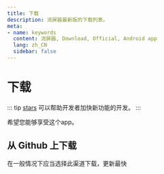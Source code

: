 ```yaml
---
title: 下载
description: 消屏器最新版的下载列表。
meta:
- name: keywords
  content: 消屏器, Download, Official, Android app
  lang: zh_CN
  sidebar: false
---
```


# 下载

::: tip
[stars](https://github.com/miaoqidong/quzhuli) 可以帮助开发者加快新功能的开发。
:::

希望您能够享受这个app。

## 从 Github 上下载

在一般情况下应当选择此渠道下载，更新最快

<DownloadButtons/>

<WhatsNew/>

<!-- ## 从 蓝奏云 下载

你也可以从 蓝奏云 下载或者更新消屏器

[https://mytiper.gitlab.io/tiper](https://mytiper.gitlab.io/tiper)

## 从 城通盘 下载

你也可以从 城通盘 下载或者更新消屏器

[http://xiazai.miaoqidong.com/d/36659644-48465493-bbc377](http://xiazai.miaoqidong.com/d/36659644-48465493-bbc377)

## 从 123盘 下载

你也可以从 123盘 下载或者更新消屏器

[https://www.123pan.com/s/eyfxjv-7kvKd.html](https://www.123pan.com/s/eyfxjv-7kvKd.html)

## 从   QQ频道  获取

如果你在国内无法访问以上两个下载源，你也可以加入我们的 [QQ频道](https://pd.qq.com/s/gowwu0vzy) 来获取消屏器的更新，但是在QQ频道的更新往往不是最快的。 -->
